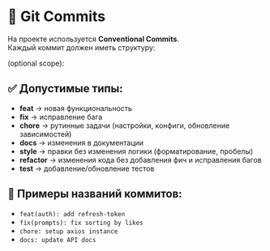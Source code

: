 # 📌 Git Commits

На проекте используется **Conventional Commits**.  
Каждый коммит должен иметь структуру:

<type>(optional scope): <subject>

## ✅ Допустимые типы:

- **feat** → новая функциональность
- **fix** → исправление бага
- **chore** → рутинные задачи (настройки, конфиги, обновление зависимостей)
- **docs** → изменения в документации
- **style** → правки без изменения логики (форматирование, пробелы)
- **refactor** → изменения кода без добавления фич и исправления багов
- **test** → добавление/обновление тестов

## 📖 Примеры названий коммитов:

- `feat(auth): add refresh-token`
- `fix(prompts): fix sorting by likes`
- `chore: setup axios instance`
- `docs: update API docs`
